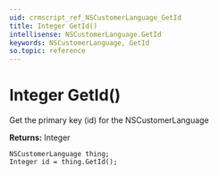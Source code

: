 ```yaml
---
uid: crmscript_ref_NSCustomerLanguage_GetId
title: Integer GetId()
intellisense: NSCustomerLanguage.GetId
keywords: NSCustomerLanguage, GetId
so.topic: reference
---
```


# Integer GetId()

Get the primary key (id) for the NSCustomerLanguage

**Returns:** Integer

```crmscript
NSCustomerLanguage thing;
Integer id = thing.GetId();
```


